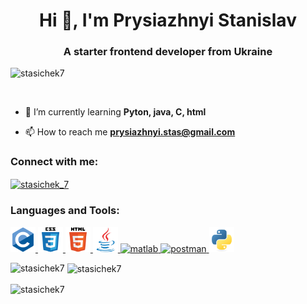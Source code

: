 <h1 align="center">Hi 👋, I'm Prysiazhnyi Stanislav</h1>
<h3 align="center">A starter frontend developer from Ukraine</h3>


<p align="left"> <img src="https://komarev.com/ghpvc/?username=stasichek7&label=Profile%20views&color=0e75b6&style=flat" alt="stasichek7" /> </p>

<p align="left"> <a href="https://twitter.com/" target="blank"><img src="https://img.shields.io/twitter/follow/?logo=twitter&style=for-the-badge" alt="" /></a> </p>

- 🌱 I’m currently learning **Pyton, java, C, html**

- 📫 How to reach me **prysiazhnyi.stas@gmail.com**

<h3 align="left">Connect with me:</h3>
<p align="left">
<a href="https://instagram.com/stasichek_7" target="blank"><img align="center" src="https://raw.githubusercontent.com/rahuldkjain/github-profile-readme-generator/master/src/images/icons/Social/instagram.svg" alt="stasichek_7" height="30" width="40" /></a>
</p>

<h3 align="left">Languages and Tools:</h3>
<p align="left"> <a href="https://www.cprogramming.com/" target="_blank" rel="noreferrer"> <img src="https://raw.githubusercontent.com/devicons/devicon/master/icons/c/c-original.svg" alt="c" width="40" height="40"/> </a> <a href="https://www.w3schools.com/css/" target="_blank" rel="noreferrer"> <img src="https://raw.githubusercontent.com/devicons/devicon/master/icons/css3/css3-original-wordmark.svg" alt="css3" width="40" height="40"/> </a> <a href="https://www.w3.org/html/" target="_blank" rel="noreferrer"> <img src="https://raw.githubusercontent.com/devicons/devicon/master/icons/html5/html5-original-wordmark.svg" alt="html5" width="40" height="40"/> </a> <a href="https://www.java.com" target="_blank" rel="noreferrer"> <img src="https://raw.githubusercontent.com/devicons/devicon/master/icons/java/java-original.svg" alt="java" width="40" height="40"/> </a> <a href="https://www.mathworks.com/" target="_blank" rel="noreferrer"> <img src="https://upload.wikimedia.org/wikipedia/commons/2/21/Matlab_Logo.png" alt="matlab" width="40" height="40"/> </a> <a href="https://postman.com" target="_blank" rel="noreferrer"> <img src="https://www.vectorlogo.zone/logos/getpostman/getpostman-icon.svg" alt="postman" width="40" height="40"/> </a> <a href="https://www.python.org" target="_blank" rel="noreferrer"> <img src="https://raw.githubusercontent.com/devicons/devicon/master/icons/python/python-original.svg" alt="python" width="40" height="40"/> </a> </p>

<p><img align="left" src="https://github-readme-stats.vercel.app/api/top-langs?username=stasichek7&show_icons=true&locale=en&layout=compact" alt="stasichek7" /></p>

<p>&nbsp;<img align="center" src="https://github-readme-stats.vercel.app/api?username=stasichek7&show_icons=true&locale=en" alt="stasichek7" /></p>

<p><img align="center" src="https://github-readme-streak-stats.herokuapp.com/?user=stasichek7&" alt="stasichek7" /></p>
